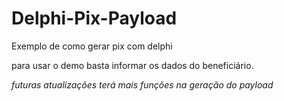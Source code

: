 # Delphi-Pix-Payload
Exemplo de como gerar pix com delphi 

para usar o demo basta informar os dados do beneficiário.

*futuras atualizações terá mais funções na geração do payload*
